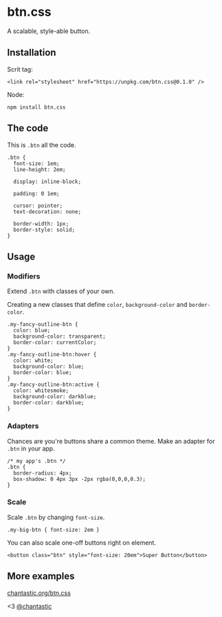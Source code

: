 # btn.css

A scalable, style-able button.

## Installation

Scrit tag:

    <link rel="stylesheet" href="https://unpkg.com/btn.css@0.1.0" />

Node:

    npm install btn.css

## The code

This is `.btn` all the code.

    .btn {
      font-size: 1em;
      line-height: 2em;

      display: inline-block;

      padding: 0 1em;

      cursor: pointer;
      text-decoration: none;

      border-width: 1px;
      border-style: solid;
    }

## Usage

### Modifiers

Extend `.btn` with classes of your own.

Creating a new classes that define `color`, `background-color` and `border-color`.

    .my-fancy-outline-btn {
      color: blue;
      background-color: transparent;
      border-color: currentColor;
    }
    .my-fancy-outline-btn:hover {
      color: white;
      background-color: blue;
      border-color: blue;
    }
    .my-fancy-outline-btn:active {
      color: whitesmoke;
      background-color: darkblue;
      border-color: darkblue;
    }

### Adapters

Chances are you're buttons share a common theme.
Make an adapter for `.btn` in your app.

    /* my app's .btn */
    .btn {
      border-radius: 4px;
      box-shadow: 0 4px 3px -2px rgba(0,0,0,0.3);
    }

### Scale

Scale `.btn` by changing `font-size`.

    .my-big-btn { font-size: 2em }

You can also scale one-off buttons right on element.

    <button class="btn" style="font-size: 20em">Super Button</button>

## More examples

[chantastic.org/btn.css](https://chantastic.org/btn.css/)

<3 [@chantastic](http://twitter.com/chantastic)